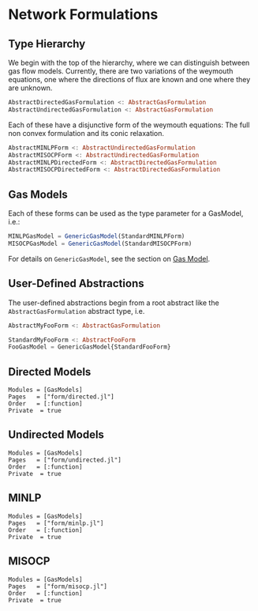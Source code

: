 # Network Formulations

## Type Hierarchy
We begin with the top of the hierarchy, where we can distinguish between gas flow models. Currently, there are two variations
of the weymouth equations, one where the directions of flux are known and one where they are unknown.
```julia
AbstractDirectedGasFormulation <: AbstractGasFormulation
AbstractUndirectedGasFormulation <: AbstractGasFormulation
```
Each of these have a disjunctive form of the weymouth equations: The full non convex formulation and its conic relaxation.
```julia
AbstractMINLPForm <: AbstractUndirectedGasFormulation
AbstractMISOCPForm <: AbstractUndirectedGasFormulation
AbstractMINLPDirectedForm <: AbstractDirectedGasFormulation
AbstractMISOCPDirectedForm <: AbstractDirectedGasFormulation
```

## Gas Models
Each of these forms can be used as the type parameter for a GasModel, i.e.:
```julia
MINLPGasModel = GenericGasModel(StandardMINLPForm)
MISOCPGasModel = GenericGasModel(StandardMISOCPForm)
```

For details on `GenericGasModel`, see the section on [Gas Model](@ref).

## User-Defined Abstractions

The user-defined abstractions begin from a root abstract like the `AbstractGasFormulation` abstract type, i.e. 
```julia
AbstractMyFooForm <: AbstractGasFormulation

StandardMyFooForm <: AbstractFooForm
FooGasModel = GenericGasModel{StandardFooForm}
```
## Directed Models

```@autodocs
Modules = [GasModels]
Pages   = ["form/directed.jl"]
Order   = [:function]
Private  = true
```

## Undirected Models

```@autodocs
Modules = [GasModels]
Pages   = ["form/undirected.jl"]
Order   = [:function]
Private  = true
```

## MINLP

```@autodocs
Modules = [GasModels]
Pages   = ["form/minlp.jl"]
Order   = [:function]
Private  = true
```

## MISOCP

```@autodocs
Modules = [GasModels]
Pages   = ["form/misocp.jl"]
Order   = [:function]
Private  = true
```

